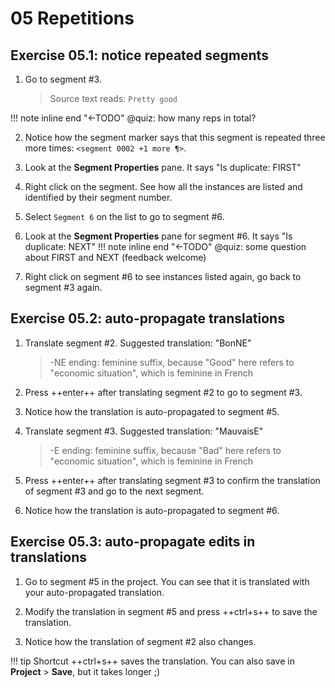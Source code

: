 # 05 Repetitions

## Exercise 05.1: notice repeated segments

1. Go to segment #3.

    > Source text reads: `Pretty good`

!!! note inline end "←TODO"
     @quiz: how many reps in total?

2. Notice how the segment marker says that this segment is repeated three more times: `<segment 0002 +1 more ¶>`.


3. Look at the **Segment Properties** pane. It says "Is duplicate: FIRST"
4. Right click on the segment. See how all the instances are listed and identified by their segment number.
5. Select `Segment 6` on the list to go to segment #6.
6. Look at the **Segment Properties** pane for segment #6. It says "Is duplicate: NEXT"
    !!! note inline end "←TODO"
        @quiz: some question about FIRST and NEXT (feedback welcome)
        
7. Right click on segment #6 to see instances listed again, go back to segment #3 again.

## Exercise 05.2: auto-propagate translations

1. Translate segment #2. Suggested translation: "BonNE"

    > -NE ending: feminine suffix, because "Good" here refers to "economic situation", which is feminine in French

2. Press ++enter++ after translating segment #2 to go to segment #3.
3. Notice how the translation is auto-propagated to segment #5.
4. Translate segment #3. Suggested translation: "MauvaisE"

    > -E ending: feminine suffix, because "Bad" here refers to "economic situation", which is feminine in French

5. Press ++enter++ after translating segment #3 to confirm the translation of segment #3 and go to the next segment.
6. Notice how the translation is auto-propagated to segment #6.

## Exercise 05.3: auto-propagate edits in translations

1. Go to segment #5 in the project. You can see that it is translated with your auto-propagated translation.

2. Modify the translation in segment #5 and press ++ctrl+s++ to save the translation.
3. Notice how the translation of segment #2 also changes.

<!-- add link in the guide to the shortcuts page when we mention a shortcut -->

!!! tip
     Shortcut ++ctrl+s++ saves the translation. You can also save in **Project** > **Save**, but it takes longer ;)

<!-- add this tip to the guides -->